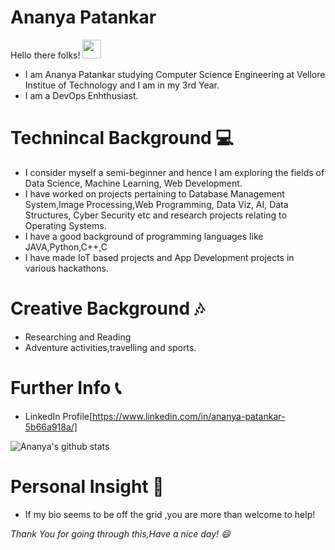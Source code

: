 # Ananya Patankar 
Hello there folks! <img src="https://raw.githubusercontent.com/MartinHeinz/MartinHeinz/master/wave.gif" width="30px">

* I am Ananya Patankar studying Computer Science Engineering at Vellore Institue of Technology and I am in my 3rd Year.
* I am a DevOps Enhthusiast.
# Technincal Background 💻
* I consider myself a semi-beginner and hence I am exploring the fields of Data Science, Machine Learning, Web Development.
* I have worked on projects pertaining to Database Management System,Image Processing,Web Programming, Data Viz, AI, Data Structures, Cyber Security etc and research projects relating to Operating Systems.
* I have a good background of programming languages like JAVA,Python,C++,C
* I have made IoT based projects and App Development projects in various hackathons.
# Creative Background 🎶
* Researching and Reading
* Adventure activities,travelling and sports.
# Further Info 📞
* LinkedIn Profile[https://www.linkedin.com/in/ananya-patankar-5b66a918a/]

![Ananya's github stats](https://github-readme-stats.vercel.app/api?username=ananya09patankar&show_icons=true&theme=shades-of-purple)
# Personal Insight 💜
* If my bio seems to be off the grid ,you are more than welcome to help!

*Thank You for going through this,Have a nice day! 😄*

